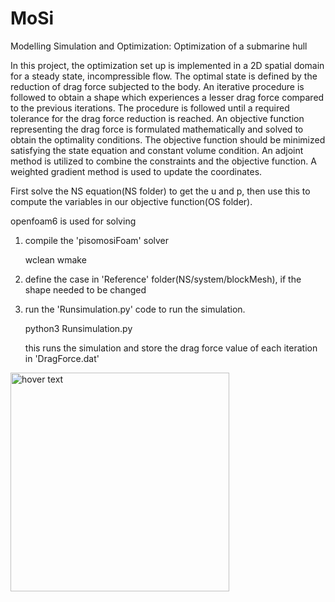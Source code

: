 # MoSi
Modelling Simulation and Optimization: Optimization of a submarine hull

In this project, the optimization set up is implemented in a 2D spatial domain for a steady state, incompressible flow. The optimal state is defined by the reduction of drag force subjected to the body. An iterative procedure is followed to obtain a shape which experiences a lesser drag force compared to the previous iterations. The procedure is followed until a required tolerance for the drag force reduction is reached. An objective function representing the drag force is formulated mathematically and solved to obtain the optimality conditions. The objective function should be minimized satisfying the state equation and constant volume condition. An adjoint method is utilized to combine the constraints and the objective function. A weighted gradient method is used to update the coordinates.

First solve the NS equation(NS folder) to get the u and p, then use this to compute the variables in our objective function(OS folder). 

openfoam6 is used for solving

1) compile the 'pisomosiFoam' solver
		
	  wclean
	  wmake
	  
2) define the case in 'Reference' folder(NS/system/blockMesh), if the shape needed to be changed

3) run the 'Runsimulation.py' code to run the simulation. 
	
	  python3 Runsimulation.py
	
	
   this runs the simulation and store the drag force value of each iteration in 'DragForce.dat'
   
   
   <p align="center">
  <img src="https://github.com/JishnuJayaraj/MoSi/images/result" width="350" title="hover text">
  </p>
